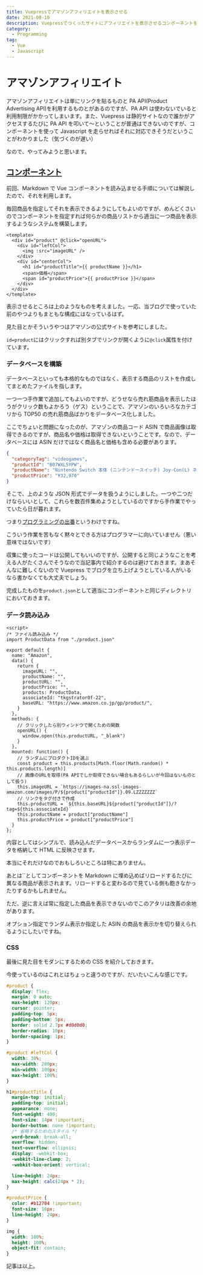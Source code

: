 ```yaml
---
title: Vuepressでアマゾンアフィリエイトを表示させる
date: 2021-08-10
description: Vuepressでつくったサイトにアフィリエイトを表示させるコンポーネントを作成する手順について解説
category:
  - Programming
tag:
  - Vue
  - Javascript
---
```


# アマゾンアフィリエイト

アマゾンアフィリエイトは単にリンクを貼るものと PA API(Product Advertising API)を利用するものとがあるのですが、PA API は使わないでいると利用制限がかかってしまいます。また、Vuepress は静的サイトなので誰かがアクセスするたびに PA API を叩いて〜ということが普通はできないのですが、コンポーネントを使って Javascript を走らせればそれに対応できそうだということがわかりました（気づくのが遅い）

なので、やってみようと思います。



## [コンポーネント](https://tkgstrator.work/posts/2021/08/02/markdownvue.html)

前回、Markdown で Vue コンポーネントを読み込ませる手順については解説したので、それを利用します。

毎回商品を指定してそれを表示できるようにしてもよいのですが、めんどくさいのでコンポーネントを指定すれば何らかの商品リストから適当に一つ商品を表示するようなシステムを構築します。

```vue
<template>
  <div id="product" @click="openURL">
    <div id="leftCol">
      <img :src="imageURL" />
    </div>
    <div id="centerCol">
      <h1 id="productTitle">{{ productName }}</h1>
      <span>価格</span>
      <span id="productPrice">{{ productPrice }}</span>
    </div>
  </div>
</template>
```

表示させるところは上のようなものを考えました。一応、当ブログで使っていた前のやつよりもまともな構成にはなっているはず。

見た目とかそういうやつはアマゾンの公式サイトを参考にしました。

`id=product`にはクリックすれば別タブでリンクが開くように`@click`属性を付けています。

### データベースを構築

データベースといっても本格的なものではなく、表示する商品のリストを作成してまとめたファイルを指します。

一つ一つ手作業で追加してもよいのですが、どうせなら売れ筋商品を表示したほうがクリック数もよかろう（ゲス）ということで、アマゾンのいろいろなカテゴリから TOP50 の売れ筋商品ばかりをデータベース化しました。

ここでちょいと問題になったのが、アマゾンの商品コード ASIN で商品画像は取得できるのですが、商品名や価格は取得できないということです。なので、データベースには ASIN だけではなく商品名と価格も含める必要があります。

```json
{
  "categoryTag": "videogames",
  "productId": "B07WXL5YPW",
  "productName": "Nintendo Switch 本体 (ニンテンドースイッチ) Joy-Con(L) ネオンブルー/(R) ネオンレッド",
  "productPrice": "¥32,970"
}
```

そこで、上のような JSON 形式でデータを扱うようにしました。一つや二つだけならいいとして、これらを数百件集めようとしているのですから手作業でやっていたら日が暮れます。

つまり[プログラミングの出番](https://tkgstrator.work/posts/2021/06/16/whyprogramming.html)というわけですね。

こういう作業を苦もなく黙々とできる方はプログラマーに向いていません（悪い意味ではないです）

収集に使ったコードは公開してもいいのですが、公開すると同じようなことを考える人がたくさんでそうなので当記事内で紹介するのは避けておきます。まあそんなに難しくないので Vuepress でブログを立ち上げようとしている人がいるなら書かなくても大丈夫でしょう。

完成したものを`product.json`として適当にコンポーネントと同じディレクトリにおいておきます。

### データ読み込み

```vue
<script>
/* ファイル読み込み */
import ProductData from "./product.json"

export default {
  name: "Amazon",
  data() {
    return {
      imageURL: "",
      productName: "",
      productURL: "",
      productPrice: "",
      products: ProductData,
      associateId: "tkgstrator0f-22",
      baseURL: "https://www.amazon.co.jp/gp/product/",
    }
  },
  methods: {
    // クリックしたら別ウィンドウで開くための関数
    openURL() {
      window.open(this.productURL, "_blank")
    }
  },
  mounted: function() {
    // ランダムにプロダクトIDを選ぶ
    const product = this.products[Math.floor(Math.random() * this.products.length)]
    // 画像のURLを取得(PA APIでしか取得できない場合もあるらしいが今回はないものとして扱う)
    this.imageURL = `https://images-na.ssl-images-amazon.com/images/P/${product["productId"]}.09.LZZZZZZZ`
    // リンクをタグ付きで作成
    this.productURL = `${this.baseURL}${product["productId"]}/?tag=${this.associateId}`
    this.productName = product["productName"]
    this.productPrice = product["productPrice"]
  }
};
```

内容としてはシンプルで、読み込んだデータベースからランダムに一つ表示データを格納して HTML に反映させます。

本当にそれだけなのでおもしろいところは特にありません。

あとは``としてコンポーネントを Markdown に埋め込めばリロードするたびに異なる商品が表示されます。リロードすると変わるので見ている側も飽きなかったりするかもしれません。

ただ、逆に言えば常に指定した商品を表示できないのでこのアタリは改善の余地があります。

オプション指定でランダム表示か指定した ASIN の商品を表示かを切り替えられるようにしたいですね。

### CSS

最後に見た目をモダンにするための CSS を紹介しておきます。

今使っているのはこれとはちょっと違うのですが、だいたいこんな感じです。

```css
#product {
  display: flex;
  margin: 0 auto;
  max-height: 120px;
  cursor: pointer;
  padding-top: 5px;
  padding-bottom: 5px;
  border: solid 2.7px #d0d0d0;
  border-radius: 10px;
  border-spacing: 1px;
}

#product #leftCol {
  width: 30%;
  max-width: 200px;
  min-width: 100px;
  max-height: 100%;
}

h1#productTitle {
  margin-top: initial;
  padding-top: initial;
  appearance: none;
  font-weight: 400;
  font-size: 14px !important;
  border-bottom: none !important;
  /* 省略するためのスタイル */
  word-break: break-all;
  overflow: hidden;
  text-overflow: ellipsis;
  display: -webkit-box;
  -webkit-line-clamp: 2;
  -webkit-box-orient: vertical;

  line-height: 24px;
  max-height: calc(24px * 2);
}

#productPrice {
  color: #b12704 !important;
  font-size: 16px;
  line-height: 24px;
}

img {
  width: 100%;
  height: 100%;
  object-fit: contain;
}
```

記事は以上。


